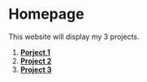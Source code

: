 # Homepage 

This website will display my 3 projects. <br>
  1. [**Porject 1**](https://project-try.readthedocs.io/en/latest/project_1.html)
  2. [**Project 2**](https://project-try.readthedocs.io/en/latest/project_2.html)
  3. [**Project 3**](https://project-try.readthedocs.io/en/latest/project_3.html)